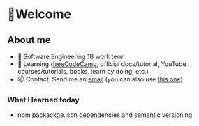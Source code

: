 # 👋Welcome 

## About me
- 🏫 Software Engineering 1B work term<!-- and seeking a 4 month co-op job for the summer-->
- 🌱 Learning ([freeCodeCamp](https://www.freecodecamp.org/dxaviud), official docs/tutorial, YouTube courses/tutorials, books, learn by doing, etc.)
- 📫 Contact: Send me an [email](mailto:d83xu@uwaterloo.ca) (you can also use [this one](mailto:dxaviud@uwaterloo.ca))

### What I learned today

- npm packackge.json dependencies and semantic versioning

